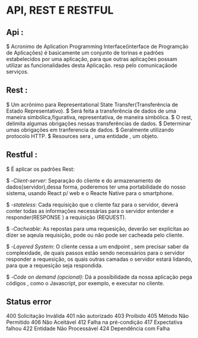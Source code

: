 # API, REST E RESTFUL

 ## Api : 
$ Acronimo de Aplication Programming Interface(interface de Programção de Aplicações) é basicamente um conjunto de torinas e padrões estabelecidos por uma aplicação, para que outras aplicações possam utilizar as funcionalidades desta Aplicação. resp pelo comunicaçãode serviços.

 ## Rest :
$ Um acrônimo para Representational State Transfer(Transferência de Estado Representativo).
$ Será feita a transferência de dados de uma maneira simbólica,figurativa, representativa, de maneira simbólica.
$ O rest, delimita algumas obrigações nessas transferências de dados.
$ Determinar umas obrigações em tranferencia de dados.
$ Geralmente utilizando protocolo HTTP.
$ Resources sera , uma entidade , um objeto.

 ## Restful :

$ É aplicar os padrões Rest:

$ -_Client-server_: Separação do cliente e do armazenamento de dados(servidor),dessa forma, poderemos ter uma portabilidade do nosso sistema, usando React p/ web e o Reacte Native para o smartphone.

$ -_stateless_: Cada requisição que o cliente faz para o servidor, deverá conter todas as informações necessárias para o servidor entender e responder(RESPONSE ) a requisição (REQUEST).

$ -_Cacheable_: As repostas para uma requesição, deverão ser explicitas ao dizer se aqeula requisição, pode ou não pode ser cacheada pelo cliente.

$ -_Layered System_: O cliente cessa a um endpoint , sem precisar saber da complexidade, de quais passos estão sendo necessários para o servidor responder a requesição, os quais outras camadas o servidor estará lidando, para que a requesição seja respondida.

$ -_Code on demand (opcional)_: Dá a possibilidade da nossa aplicação pega códigos , como o Javascript, por exemplo, e executar no cliente. 

## Status error

400 Solicitação Inválida
401 não autorizado
403 Proibido
405 Método Não Permitido
406 Não Aceitável
412 Falha na pré-condição
417 Expectativa falhou
422 Entidade Não Processável
424 Dependência com Falha